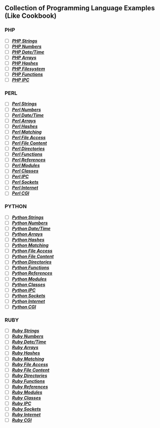 ## Collection of Programming Language Examples (Like Cookbook)

### PHP
- [ ] ***[PHP Strings](http://pleac.sourceforge.net/pleac_php/strings.html)***
- [ ] ***[PHP Numbers](http://pleac.sourceforge.net/pleac_php/numbers.html)***
- [ ] ***[PHP Date/Time](http://pleac.sourceforge.net/pleac_php/datesandtimes.html)***
- [ ] ***[PHP Arrays](http://pleac.sourceforge.net/pleac_php/arrays.html)***
- [ ] ***[PHP Hashes](http://pleac.sourceforge.net/pleac_php/hashes.html)***
- [ ] ***[PHP Filesystem](http://pleac.sourceforge.net/pleac_php/directories.html)***
- [ ] ***[PHP Functions](http://pleac.sourceforge.net/pleac_php/subroutines.html)***
- [ ] ***[PHP IPC](http://pleac.sourceforge.net/pleac_php/processmanagementetc.html)***

### PERL

- [ ] ***[Perl Strings](http://pleac.sourceforge.net/pleac_perl/strings.html)***
- [ ] ***[Perl Numbers](http://pleac.sourceforge.net/pleac_perl/numbers.html)***
- [ ] ***[Perl Date/Time](http://pleac.sourceforge.net/pleac_perl/datesandtimes.html)***
- [ ] ***[Perl Arrays](http://pleac.sourceforge.net/pleac_perl/arrays.html)***
- [ ] ***[Perl Hashes](http://pleac.sourceforge.net/pleac_perl/hashes.html)***
- [ ] ***[Perl Matching](http://pleac.sourceforge.net/pleac_perl/patternmatching.html)***
- [ ] ***[Perl File Access](http://pleac.sourceforge.net/pleac_perl/fileaccess.html)***
- [ ] ***[Perl File Content](http://pleac.sourceforge.net/pleac_perl/filecontents.html)***
- [ ] ***[Perl Directories](http://pleac.sourceforge.net/pleac_perl/directories.html)***
- [ ] ***[Perl Functions](http://pleac.sourceforge.net/pleac_perl/subroutines.html)***
- [ ] ***[Perl References](http://pleac.sourceforge.net/pleac_perl/referencesandrecords.html)***
- [ ] ***[Perl Modules](http://pleac.sourceforge.net/pleac_perl/packagesetc.html)***
- [ ] ***[Perl Classes](http://pleac.sourceforge.net/pleac_perl/classesetc.html)***
- [ ] ***[Perl IPC](http://pleac.sourceforge.net/pleac_perl/processmanagementetc.html)***
- [ ] ***[Perl Sockets](http://pleac.sourceforge.net/pleac_perl/sockets.html)***
- [ ] ***[Perl Internet](http://pleac.sourceforge.net/pleac_perl/internetservices.html)***
- [ ] ***[Perl CGI](http://pleac.sourceforge.net/pleac_perl/cgiprogramming.html)***

### PYTHON
- [ ] ***[Python Strings](http://pleac.sourceforge.net/pleac_python/strings.html)***
- [ ] ***[Python Numbers](http://pleac.sourceforge.net/pleac_python/numbers.html)***
- [ ] ***[Python Date/Time](http://pleac.sourceforge.net/pleac_python/datesandtimes.html)***
- [ ] ***[Python Arrays](http://pleac.sourceforge.net/pleac_python/arrays.html)***
- [ ] ***[Python Hashes](http://pleac.sourceforge.net/pleac_python/hashes.html)***
- [ ] ***[Python Matching](http://pleac.sourceforge.net/pleac_python/patternmatching.html)***
- [ ] ***[Python File Access](http://pleac.sourceforge.net/pleac_python/fileaccess.html)***
- [ ] ***[Python File Content](http://pleac.sourceforge.net/pleac_python/filecontents.html)***
- [ ] ***[Python Directories](http://pleac.sourceforge.net/pleac_python/directories.html)***
- [ ] ***[Python Functions](http://pleac.sourceforge.net/pleac_python/subroutines.html)***
- [ ] ***[Python References](http://pleac.sourceforge.net/pleac_python/referencesandrecords.html)***
- [ ] ***[Python Modules](http://pleac.sourceforge.net/pleac_python/packagesetc.html)***
- [ ] ***[Python Classes](http://pleac.sourceforge.net/pleac_python/classesetc.html)***
- [ ] ***[Python IPC](http://pleac.sourceforge.net/pleac_python/processmanagementetc.html)***
- [ ] ***[Python Sockets](http://pleac.sourceforge.net/pleac_python/sockets.html)***
- [ ] ***[Python Internet](http://pleac.sourceforge.net/pleac_python/internetservices.html)***
- [ ] ***[Python CGI](http://pleac.sourceforge.net/pleac_python/cgiprogramming.html)***

### RUBY
- [ ] ***[Ruby Strings](http://pleac.sourceforge.net/pleac_ruby/strings.html)***
- [ ] ***[Ruby Numbers](http://pleac.sourceforge.net/pleac_ruby/numbers.html)***
- [ ] ***[Ruby Date/Time](http://pleac.sourceforge.net/pleac_ruby/datesandtimes.html)***
- [ ] ***[Ruby Arrays](http://pleac.sourceforge.net/pleac_ruby/arrays.html)***
- [ ] ***[Ruby Hashes](http://pleac.sourceforge.net/pleac_ruby/hashes.html)***
- [ ] ***[Ruby Matching](http://pleac.sourceforge.net/pleac_ruby/patternmatching.html)***
- [ ] ***[Ruby File Access](http://pleac.sourceforge.net/pleac_ruby/fileaccess.html)***
- [ ] ***[Ruby File Content](http://pleac.sourceforge.net/pleac_ruby/filecontents.html)***
- [ ] ***[Ruby Directories](http://pleac.sourceforge.net/pleac_ruby/directories.html)***
- [ ] ***[Ruby Functions](http://pleac.sourceforge.net/pleac_ruby/subroutines.html)***
- [ ] ***[Ruby References](http://pleac.sourceforge.net/pleac_ruby/referencesandrecords.html)***
- [ ] ***[Ruby Modules](http://pleac.sourceforge.net/pleac_ruby/packagesetc.html)***
- [ ] ***[Ruby Classes](http://pleac.sourceforge.net/pleac_ruby/classesetc.html)***
- [ ] ***[Ruby IPC](http://pleac.sourceforge.net/pleac_ruby/processmanagementetc.html)***
- [ ] ***[Ruby Sockets](http://pleac.sourceforge.net/pleac_ruby/sockets.html)***
- [ ] ***[Ruby Internet](http://pleac.sourceforge.net/pleac_ruby/internetservices.html)***
- [ ] ***[Ruby CGI](http://pleac.sourceforge.net/pleac_ruby/cgiprogramming.html)***
